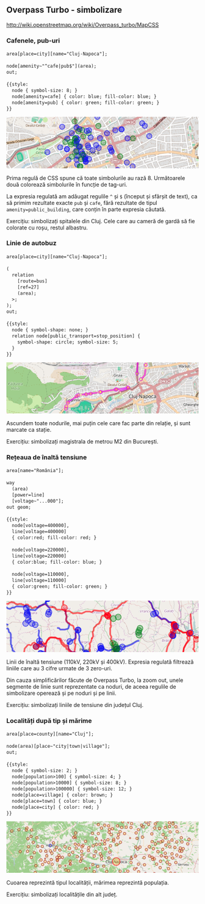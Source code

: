 ## Overpass Turbo - simbolizare

http://wiki.openstreetmap.org/wiki/Overpass_turbo/MapCSS

### Cafenele, pub-uri
```
area[place=city][name="Cluj-Napoca"];

node[amenity~"^cafe|pub$"](area);
out;

{{style:
  node { symbol-size: 8; }
  node[amenity=cafe] { color: blue; fill-color: blue; }
  node[amenity=pub] { color: green; fill-color: green; }
}}
```

![Cafenele și pub-uri](screenshots/mapcss-cafe-pub.png)

Prima regulă de CSS spune că toate simbolurile au rază 8. Următoarele două
colorează simbolurile în funcție de tag-uri.

La expresia regulată am adăugat regulile `^` și `$` (început și sfârșit de
text), ca să primim rezultate exacte `pub` și `cafe`, fără rezultate de tipul
`amenity=public_building`, care conțin în parte expresia căutată.

Exercițiu: simbolizați spitalele din Cluj. Cele care au cameră de gardă să fie
colorate cu roșu, restul albastru.


### Linie de autobuz
```
area[place=city][name="Cluj-Napoca"];

(
  relation
    [route=bus]
    [ref=27]
    (area);
  >;
);
out;

{{style:
  node { symbol-shape: none; }
  relation node[public_transport=stop_position] {
    symbol-shape: circle; symbol-size: 5;
  }
}}
```

![Autobuzul 27, simbolizat](screenshots/mapcss-bus27.png)

Ascundem toate nodurile, mai puțin cele care fac parte din relație, și sunt
marcate ca stație.

Exercițiu: simbolizați magistrala de metrou M2 din București.


### Rețeaua de înaltă tensiune
```
area[name="România"];

way
  (area)
  [power=line]
  [voltage~"...000"];
out geom;

{{style:
  node[voltage=400000],
  line[voltage=400000]
  { color:red; fill-color: red; }

  node[voltage=220000],
  line[voltage=220000]
  { color:blue; fill-color: blue; }

  node[voltage=110000],
  line[voltage=110000]
  { color:green; fill-color: green; }
}}
```

![Linii de înaltă tensiune](screenshots/mapcss-power.png)

Linii de înaltă tensiune (110kV, 220kV și 400kV). Expresia regulată filtrează
liniile care au 3 cifre urmate de 3 zero-uri.

Din cauza simplificărilor făcute de Overpass Turbo, la zoom out, unele segmente
de linie sunt reprezentate ca noduri, de aceea regulile de simbolizare operează
și pe noduri și pe linii.

Exercițiu: simbolizați liniile de tensiune din județul Cluj.


### Localități după tip și mărime
```
area[place=county][name="Cluj"];

node(area)[place~"city|town|village"];
out;

{{style:
  node { symbol-size: 2; }
  node[population>100] { symbol-size: 4; }
  node[population>10000] { symbol-size: 8; }
  node[population>100000] { symbol-size: 12; }
  node[place=village] { color: brown; }
  node[place=town] { color: blue; }
  node[place=city] { color: red; }
}}
```

![Localități](screenshots/mapcss-places.png)

Cuoarea reprezintă tipul localității, mărimea reprezintă populația.

Exercițiu: simbolizați localitățile din alt județ.
